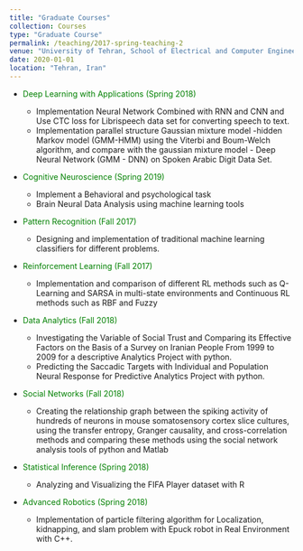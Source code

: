 ```yaml
---
title: "Graduate Courses"
collection: Courses
type: "Graduate Course"
permalink: /teaching/2017-spring-teaching-2
venue: "University of Tehran, School of Electrical and Computer Engineering"
date: 2020-01-01
location: "Tehran, Iran"
---
```

* <font color="green">Deep Learning with Applications (Spring 2018) </font> 
	* Implementation Neural Network Combined with RNN and CNN and Use CTC loss for Librispeech data set for converting speech to text.
	* Implementation parallel structure Gaussian mixture model -hidden Markov model (GMM-HMM) using the Viterbi and Boum-Welch algorithm, and compare with the gaussian mixture model - Deep Neural Network (GMM - DNN) on Spoken Arabic Digit Data Set.

* <font color="green">Cognitive Neuroscience (Spring 2019)</font> 
	* Implement a Behavioral and psychological task
	* Brain Neural Data Analysis using machine learning tools
* <font color="green">Pattern Recognition (Fall 2017)</font> 
	* Designing and implementation of traditional machine learning classifiers for different problems.
* <font color="green">Reinforcement Learning (Fall 2017)</font>  
	* Implementation and comparison of different RL methods such as Q-Learning and SARSA in multi-state environments and Continuous RL methods such as RBF and Fuzzy
* <font color="green">Data Analytics (Fall 2018)</font>  
	* Investigating the Variable of Social Trust and Comparing its Effective Factors on the Basis of a Survey on Iranian People From 1999 to 2009 for a descriptive Analytics Project with python.
	* Predicting the Saccadic Targets with Individual and Population Neural Response for Predictive Analytics Project with python. 
* <font color="green">Social Networks (Fall 2018)</font> 
	* Creating the relationship graph between the spiking activity of hundreds of neurons in mouse somatosensory cortex slice cultures, using the transfer entropy, Granger causality, and cross-correlation methods and comparing these methods using the social network analysis tools of python and Matlab
* <font color="green">Statistical Inference (Spring 2018) </font>
	* Analyzing and Visualizing the FIFA Player dataset with R
* <font color="green">Advanced Robotics (Spring 2018) </font> 
	* Implementation of particle filtering algorithm for Localization, kidnapping, and slam problem with Epuck robot in Real Environment with C++.

